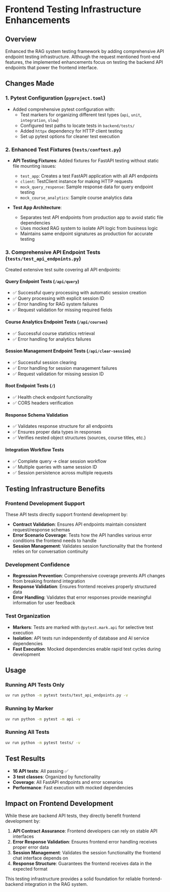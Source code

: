 # Frontend Testing Infrastructure Enhancements

## Overview
Enhanced the RAG system testing framework by adding comprehensive API endpoint testing infrastructure. Although the request mentioned front-end features, the implemented enhancements focus on testing the backend API endpoints that power the frontend interface.

## Changes Made

### 1. Pytest Configuration (`pyproject.toml`)
- Added comprehensive pytest configuration with:
  - Test markers for organizing different test types (`api`, `unit`, `integration`, `slow`)
  - Configured test paths to locate tests in `backend/tests/`
  - Added `httpx` dependency for HTTP client testing
  - Set up pytest options for cleaner test execution

### 2. Enhanced Test Fixtures (`tests/conftest.py`)
- **API Testing Fixtures**: Added fixtures for FastAPI testing without static file mounting issues:
  - `test_app`: Creates a test FastAPI application with all API endpoints
  - `client`: TestClient instance for making HTTP requests
  - `mock_query_response`: Sample response data for query endpoint testing
  - `mock_course_analytics`: Sample course analytics data

- **Test App Architecture**: 
  - Separates test API endpoints from production app to avoid static file dependencies
  - Uses mocked RAG system to isolate API logic from business logic
  - Maintains same endpoint signatures as production for accurate testing

### 3. Comprehensive API Endpoint Tests (`tests/test_api_endpoints.py`)
Created extensive test suite covering all API endpoints:

#### Query Endpoint Tests (`/api/query`)
- ✅ Successful query processing with automatic session creation
- ✅ Query processing with explicit session ID
- ✅ Error handling for RAG system failures
- ✅ Request validation for missing required fields

#### Course Analytics Endpoint Tests (`/api/courses`) 
- ✅ Successful course statistics retrieval
- ✅ Error handling for analytics failures

#### Session Management Endpoint Tests (`/api/clear-session`)
- ✅ Successful session clearing
- ✅ Error handling for session management failures
- ✅ Request validation for missing session ID

#### Root Endpoint Tests (`/`)
- ✅ Health check endpoint functionality
- ✅ CORS headers verification

#### Response Schema Validation
- ✅ Validates response structure for all endpoints
- ✅ Ensures proper data types in responses
- ✅ Verifies nested object structures (sources, course titles, etc.)

#### Integration Workflow Tests
- ✅ Complete query → clear session workflow
- ✅ Multiple queries with same session ID
- ✅ Session persistence across multiple requests

## Testing Infrastructure Benefits

### Frontend Development Support
These API tests directly support frontend development by:
- **Contract Validation**: Ensures API endpoints maintain consistent request/response schemas
- **Error Scenario Coverage**: Tests how the API handles various error conditions the frontend needs to handle
- **Session Management**: Validates session functionality that the frontend relies on for conversation continuity

### Development Confidence
- **Regression Prevention**: Comprehensive coverage prevents API changes from breaking frontend integration
- **Response Validation**: Ensures frontend receives properly structured data
- **Error Handling**: Validates that error responses provide meaningful information for user feedback

### Test Organization
- **Markers**: Tests are marked with `@pytest.mark.api` for selective test execution
- **Isolation**: API tests run independently of database and AI service dependencies
- **Fast Execution**: Mocked dependencies enable rapid test cycles during development

## Usage

### Running API Tests Only
```bash
uv run python -m pytest tests/test_api_endpoints.py -v
```

### Running by Marker
```bash
uv run python -m pytest -m api -v
```

### Running All Tests
```bash
uv run python -m pytest tests/ -v
```

## Test Results
- **16 API tests**: All passing ✅
- **3 test classes**: Organized by functionality
- **Coverage**: All FastAPI endpoints and error scenarios
- **Performance**: Fast execution with mocked dependencies

## Impact on Frontend Development
While these are backend API tests, they directly benefit frontend development by:
1. **API Contract Assurance**: Frontend developers can rely on stable API interfaces
2. **Error Response Validation**: Ensures frontend error handling receives proper error data
3. **Session Management**: Validates the session functionality the frontend chat interface depends on
4. **Response Structure**: Guarantees the frontend receives data in the expected format

This testing infrastructure provides a solid foundation for reliable frontend-backend integration in the RAG system.